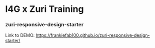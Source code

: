 # I4G x Zuri Training
### zuri-responsive-design-starter

Link to DEMO: https://frankiefab100.github.io/zuri-responsive-design-starter/
